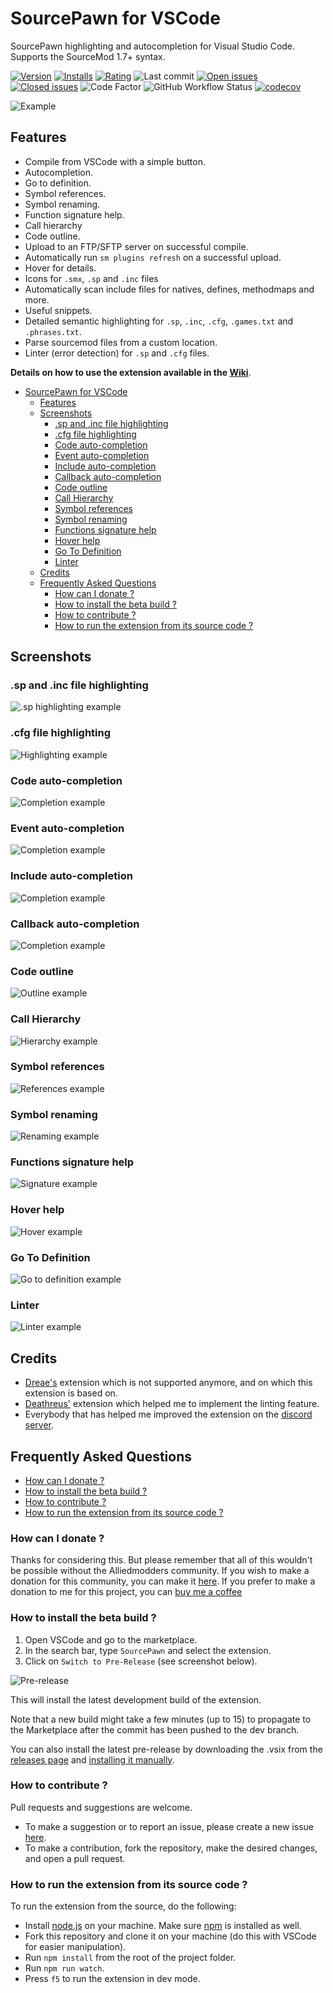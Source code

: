# SourcePawn for VSCode

SourcePawn highlighting and autocompletion for Visual Studio Code. Supports the SourceMod 1.7+ syntax.

[![Version](https://vsmarketplacebadge.apphb.com/version-short/Sarrus.sourcepawn-vscode.svg)](https://github.com/Sarrus1/sourcepawn-vscode/releases/latest) [![Installs](https://vsmarketplacebadge.apphb.com/installs/Sarrus.sourcepawn-vscode.svg)](https://marketplace.visualstudio.com/items?itemName=Sarrus.sourcepawn-vscode) [![Rating](https://vsmarketplacebadge.apphb.com/rating-short/Sarrus.sourcepawn-vscode.svg)](https://marketplace.visualstudio.com/items?itemName=Sarrus.sourcepawn-vscode&ssr=false#review-details) ![Last commit](https://img.shields.io/github/last-commit/Sarrus1/sourcepawn-vscode) [![Open issues](https://img.shields.io/github/issues/Sarrus1/sourcepawn-vscode)](https://github.com/Sarrus1/sourcepawn-vscode/issues) [![Closed issues](https://img.shields.io/github/issues-closed/Sarrus1/sourcepawn-vscode)](https://github.com/Sarrus1/sourcepawn-vscode/issues?q=is%3Aissue+is%3Aclosed) ![Code Factor](https://www.codefactor.io/repository/github/Sarrus1/sourcepawn-vscode/badge) ![GitHub Workflow Status](https://img.shields.io/github/workflow/status/Sarrus1/sourcepawn-vscode/Package%20Extension) [![codecov](https://codecov.io/gh/Sarrus1/sourcepawn-vscode/branch/master/graph/badge.svg)](https://codecov.io/gh/Sarrus1/sourcepawn-vscode)

![Example](https://raw.githubusercontent.com/Sarrus1/sourcepawn-vscode/master/images/example.gif)

## Features

- Compile from VSCode with a simple button.
- Autocompletion.
- Go to definition.
- Symbol references.
- Symbol renaming.
- Function signature help.
- Call hierarchy
- Code outline.
- Upload to an FTP/SFTP server on successful compile.
- Automatically run `sm plugins refresh` on a successful upload.
- Hover for details.
- Icons for `.smx`, `.sp` and `.inc` files
- Automatically scan include files for natives, defines, methodmaps and more.
- Useful snippets.
- Detailed semantic highlighting for `.sp`, `.inc`, `.cfg`, `.games.txt` and `.phrases.txt`.
- Parse sourcemod files from a custom location.
- Linter (error detection) for `.sp` and `.cfg` files.

**Details on how to use the extension available in the [Wiki](https://github.com/Sarrus1/sourcepawn-vscode/wiki)**.

- [SourcePawn for VSCode](#sourcepawn-for-vscode)
  - [Features](#features)
  - [Screenshots](#screenshots)
    - [.sp and .inc file highlighting](#sp-and-inc-file-highlighting)
    - [.cfg file highlighting](#cfg-file-highlighting)
    - [Code auto-completion](#code-auto-completion)
    - [Event auto-completion](#event-auto-completion)
    - [Include auto-completion](#include-auto-completion)
    - [Callback auto-completion](#callback-auto-completion)
    - [Code outline](#code-outline)
    - [Call Hierarchy](#call-hierarchy)
    - [Symbol references](#symbol-references)
    - [Symbol renaming](#symbol-renaming)
    - [Functions signature help](#functions-signature-help)
    - [Hover help](#hover-help)
    - [Go To Definition](#go-to-definition)
    - [Linter](#linter)
  - [Credits](#credits)
  - [Frequently Asked Questions](#frequently-asked-questions)
    - [How can I donate ?](#how-can-i-donate-)
    - [How to install the beta build ?](#how-to-install-the-beta-build-)
    - [How to contribute ?](#how-to-contribute-)
    - [How to run the extension from its source code ?](#how-to-run-the-extension-from-its-source-code-)

## Screenshots

### .sp and .inc file highlighting

![.sp highlighting example](https://raw.githubusercontent.com/Sarrus1/sourcepawn-vscode/dev/images/highlighting-example-1.png)

### .cfg file highlighting

![Highlighting example](https://raw.githubusercontent.com/Sarrus1/sourcepawn-vscode/dev/images/highlighting-example-2.png)

### Code auto-completion

![Completion example](https://raw.githubusercontent.com/Sarrus1/sourcepawn-vscode/dev/images/completion-example-1.png)

### Event auto-completion

![Completion example](https://raw.githubusercontent.com/Sarrus1/sourcepawn-vscode/dev/images/completion-example-2.png)

### Include auto-completion

![Completion example](https://raw.githubusercontent.com/Sarrus1/sourcepawn-vscode/dev/images/completion-example-3.png)

### Callback auto-completion

![Completion example](https://raw.githubusercontent.com/Sarrus1/sourcepawn-vscode/dev/images/completion-example-4.gif)

### Code outline

![Outline example](https://raw.githubusercontent.com/Sarrus1/sourcepawn-vscode/dev/images/outline-example-1.png)

### Call Hierarchy

![Hierarchy example](https://raw.githubusercontent.com/Sarrus1/sourcepawn-vscode/dev/images/hierarchy-example-1.gif)

### Symbol references

![References example](https://raw.githubusercontent.com/Sarrus1/sourcepawn-vscode/dev/images/references-example-1.png)

### Symbol renaming

![Renaming example](https://raw.githubusercontent.com/Sarrus1/sourcepawn-vscode/dev/images/rename-example-1.png)

### Functions signature help

![Signature example](https://raw.githubusercontent.com/Sarrus1/sourcepawn-vscode/dev/images/signature-example-1.png)

### Hover help

![Hover example](https://raw.githubusercontent.com/Sarrus1/sourcepawn-vscode/dev/images/hover-example-1.png)

### Go To Definition

![Go to definition example](https://raw.githubusercontent.com/Sarrus1/sourcepawn-vscode/dev/images/go-to-definition-example-1.png)

### Linter

![Linter example](https://raw.githubusercontent.com/Sarrus1/sourcepawn-vscode/dev/images/linter-example-1.png)

## Credits

- [Dreae's](https://github.com/Dreae/sourcepawn-vscode) extension which is not supported anymore, and on which this extension is based on.
- [Deathreus'](https://github.com/Deathreus/SPLinter) extension which helped me to implement the linting feature.
- Everybody that has helped me improved the extension on the [discord server](https://discord.com/invite/u2Z7dfk).

## Frequently Asked Questions

- [How can I donate ?](#how-can-i-donate-)
- [How to install the beta build ?](#how-to-install-the-beta-build-)
- [How to contribute ?](#how-to-contribute-)
- [How to run the extension from its source code ?](#how-to-run-the-extension-from-its-source-code-)

### How can I donate ?

Thanks for considering this. But please remember that all of this wouldn't be possible without the Alliedmodders community. If you wish to make a donation for this community, you can make it [here](https://sourcemod.net/donate.php).
If you prefer to make a donation to me for this project, you can [buy me a coffee](https://www.buymeacoffee.com/sarrus)

### How to install the beta build ?

1. Open VSCode and go to the marketplace.
2. In the search bar, type `SourcePawn` and select the extension.
3. Click on `Switch to Pre-Release` (see screenshot below).

![Pre-release](https://raw.githubusercontent.com/Sarrus1/sourcepawn-vscode/dev/images/pre-release.png)

This will install the latest development build of the extension.

Note that a new build might take a few minutes (up to 15) to propagate to the Marketplace after the commit has been pushed to the dev branch.

You can also install the latest pre-release by downloading the .vsix from the [releases page](https://github.com/Sarrus1/sourcepawn-vscode/releases) and [installing it manually](https://code.visualstudio.com/docs/editor/extension-marketplace#_install-from-a-vsix).

### How to contribute ?

Pull requests and suggestions are welcome.

- To make a suggestion or to report an issue, please create a new issue [here](https://github.com/Sarrus1/sourcepawn-vscode/issues).
- To make a contribution, fork the repository, make the desired changes, and open a pull request.

### How to run the extension from its source code ?

To run the extension from the source, do the following:

- Install [node.js](https://nodejs.org) on your machine. Make sure [npm](https://docs.npmjs.com/downloading-and-installing-node-js-and-npm/) is installed as well.
- Fork this repository and clone it on your machine (do this with VSCode for easier manipulation).
- Run `npm install` from the root of the project folder.
- Run `npm run watch`.
- Press `f5` to run the extension in dev mode.
